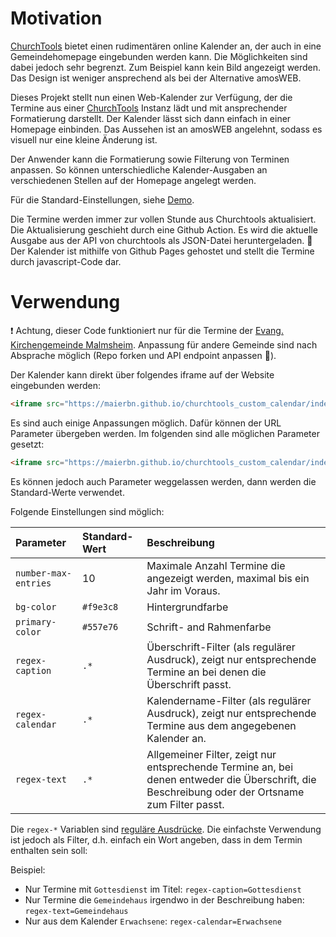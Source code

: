 # Motivation
[ChurchTools](https://church.tools/de/startseite/) bietet einen rudimentären online Kalender an, der auch in eine Gemeindehomepage eingebunden werden kann. Die Möglichkeiten sind dabei jedoch sehr begrenzt. Zum Beispiel kann kein Bild angezeigt werden. Das Design ist weniger ansprechend als bei der Alternative amosWEB.

Dieses Projekt stellt nun einen Web-Kalender zur Verfügung, der die Termine aus einer [ChurchTools](https://church.tools/de/startseite/) Instanz lädt und mit ansprechender Formatierung darstellt. Der Kalender lässt sich dann einfach in einer Homepage einbinden. Das Aussehen ist an amosWEB angelehnt, sodass es visuell nur eine kleine Änderung ist.

Der Anwender kann die Formatierung sowie Filterung von Terminen anpassen. So können unterschiedliche Kalender-Ausgaben an verschiedenen Stellen auf der Homepage angelegt werden.

Für die Standard-Einstellungen, siehe [Demo](https://maierbn.github.io/churchtools_custom_calendar/index.html).

Die Termine werden immer zur vollen Stunde aus Churchtools aktualisiert. Die Aktualisierung geschieht durch eine Github Action. Es wird die aktuelle Ausgabe aus der API von churchtools als JSON-Datei heruntergeladen. :page_with_curl: Der Kalender ist mithilfe von Github Pages gehostet und stellt die Termine durch javascript-Code dar.

# Verwendung
:heavy_exclamation_mark: Achtung, dieser Code funktioniert nur für die Termine der [Evang. Kirchengemeinde Malmsheim](https://www.malmsheim-evangelisch.de). Anpassung für andere Gemeinde sind nach Absprache möglich (Repo forken und API endpoint anpassen :wrench:).

Der Kalender kann direkt über folgendes iframe auf der Website eingebunden werden:
```html
<iframe src="https://maierbn.github.io/churchtools_custom_calendar/index.html"></iframe>
```

Es sind auch einige Anpassungen möglich. Dafür können der URL Parameter übergeben werden. Im folgenden sind alle möglichen Parameter gesetzt:

```html
<iframe src="https://maierbn.github.io/churchtools_custom_calendar/index.html?number-max-entries=10&bg-color=#f9e3c8&primary-color=#557e76&regex-caption=.*&regex-calendar=.*&regex-text=.*"></iframe>
```

Es können jedoch auch Parameter weggelassen werden, dann werden die Standard-Werte verwendet.

Folgende Einstellungen sind möglich:

| Parameter | Standard-Wert | Beschreibung
| :--- | :--- | :--- |
| `number-max-entries` | 10 | Maximale Anzahl Termine die angezeigt werden, maximal bis ein Jahr im Voraus. |
| `bg-color` | `#f9e3c8` | Hintergrundfarbe |
| `primary-color` | `#557e76` | Schrift- and Rahmenfarbe |
| `regex-caption` | `.*` | Überschrift-Filter (als regulärer Ausdruck), zeigt nur entsprechende Termine an bei denen die Überschrift passt. |
| `regex-calendar` | `.*` | Kalendername-Filter (als regulärer Ausdruck), zeigt nur entsprechende Termine aus dem angegebenen Kalender an. |
| `regex-text` | `.*` | Allgemeiner Filter, zeigt nur entsprechende Termine an, bei denen entweder die Überschrift, die Beschreibung oder der Ortsname zum Filter passt. |

Die `regex-*` Variablen sind [reguläre Ausdrücke](https://www.regexe.de/hilfe.jsp). Die einfachste Verwendung ist jedoch als Filter, d.h. einfach ein Wort angeben, dass in dem Termin enthalten sein soll:

Beispiel:

* Nur Termine mit `Gottesdienst` im Titel: `regex-caption=Gottesdienst`
* Nur Termine die `Gemeindehaus` irgendwo in der Beschreibung haben: `regex-text=Gemeindehaus`
* Nur aus dem Kalender `Erwachsene`: `regex-calendar=Erwachsene`

